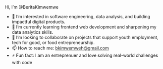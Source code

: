 Hi, I’m @BeritaKimwemwe  
- 👀 I’m interested in software engineering, data analysis, and building impactful digital products.  
- 🌱 I’m currently learning frontend web development and sharpening my data analytics skills.  
- 💞️ I’m looking to collaborate on projects that support youth employment, tech for good, or food entrepreneurship.  
- 📫 How to reach me: bkimwemweh@gmail.com  
- ⚡ Fun fact: I am an entreprenuer  and love solving real-world challenges with code
